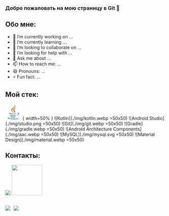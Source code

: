 ### Добро пожаловать на мою страницу в Git 👋

## Обо мне:
- 🔭 I’m currently working on ...
- 🌱 I’m currently learning ...
- 👯 I’m looking to collaborate on ...
- 🤔 I’m looking for help with ...
- 💬 Ask me about ...
- 📫 How to reach me: ...
- 😄 Pronouns: ...
- ⚡ Fun fact: ...

## Мой стек:
![Java](./img/java.webp) { width=50% }
![Kotlin](./img/kotlin.webp =50x50)
![Android Studio](./img/studio.png =50x50)
![Git](./img/git.webp =50x50)
![Gradle](./img/gradle.webp =50x50)
![Android Architecture Components](./img/aac.webp =50x50)
![MySQL](./img/mysql.svg =50x50)
![Material Design](./img/material.webp =50x50)

## Контакты:
[<img src="./svg/telegram.svg">](https://t.me/yrt9ga)
[<img src="./svg/gmail.svg" width="96px" height="96px">](mailto:yrt12345@gmail.com)

##
<div>
  <a href="https://github-readme-stats.vercel.app/api?username=yrt9ga&hide=contribs&show_icons=true&theme=react">
    <img  align="left" height="130" style="margin-right: 10px" src="https://github-readme-stats.vercel.app/api?username=yrt9ga&hide=contribs&show_icons=true&theme=react" />
  </a>
  <a href="https://github-readme-stats.vercel.app/api/top-langs/?username=yrt9ga&layout=compact&theme=react">
    <img align="left" height="130" src="https://github-readme-stats.vercel.app/api/top-langs/?username=yrt9ga&layout=compact&theme=react" />
  </a>
</div>
